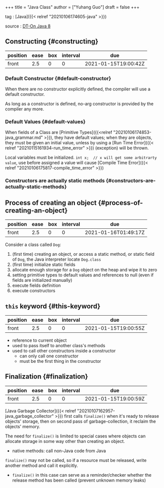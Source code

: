 +++
title = "Java Class"
author = ["Yuhang Guo"]
draft = false
+++

tag
: [Java]({{< relref "20210106174605-java" >}})

source
: [DT-On Java 8](x-devonthink-item://199347D4-709D-41DF-84EA-B02E4E11ACEE)


## Constructing {#constructing}

| position | ease | box | interval | due                  |
|----------|------|-----|----------|----------------------|
| front    | 2.5  | 0   | 0        | 2021-01-15T19:00:42Z |


### Default Constructor {#default-constructor}

When there are no constructor explicitly defined,
the compiler will use a default constructor.

As long as a constructor is defined, no-arg constructor
is provided by the compiler any more.


### Default Values {#default-values}

When fields of a Class are [Primitive Types]({{<relref "20210106174853-java_grammar.md" >}}), they have default values;
when they are objects, they must be given an initial value,
unless by using a [Run Time Error]({{< relref "20210115161934-run_time_error" >}}) (exception) will be thrown.

Local variables must be initialized.
`int x;  // x will get some arbitrarty value`, use before assigned a value will cause [Compile Time Error]({{< relref "20210106175817-compile_time_error" >}})


### Constructors are actually static methods {#constructors-are-actually-static-methods}


## Process of creating an object {#process-of-creating-an-object}

| position | ease | box | interval | due                  |
|----------|------|-----|----------|----------------------|
| front    | 2.5  | 0   | 0        | 2021-01-16T01:49:17Z |

Consider a class called `Dog`:

1.  (first time) creating an object, or access a static method, or static field of `Dog`,
    the Java interpreter locate `Dog.class`
2.  (first time) initialize static fields
3.  allocate enough storage for a `Dog` object on the heap and wipe it to zero
4.  setting primitive types to default values and references to null (even if fields are initialized manually)
5.  execute fields definition
6.  execute constructors


## `this` keyword {#this-keyword}

| position | ease | box | interval | due                  |
|----------|------|-----|----------|----------------------|
| front    | 2.5  | 0   | 0        | 2021-01-15T19:00:55Z |

-   reference to current object
-   used to pass itself to another class's methods
-   used to call other constructors inside a constructor
    -   can only call one constructor
    -   must be the first thing in the constructor


## Finalization {#finalization}

| position | ease | box | interval | due                  |
|----------|------|-----|----------|----------------------|
| front    | 2.5  | 0   | 0        | 2021-01-15T19:00:59Z |

[Java Garbage Collector]({{< relref "20210107162957-java_garbage_collector" >}}) first calls `finalize()` when it's ready to release objects' storage,
then on second pass of garbage-collection, it reclaim the objects' memory.

The need for `finalize()` is limited to special cases where
objects can allocate storage in some way other than creating an object.

-   native methods: call non-Java code from Java

`finalize()` may not be called, so if a resource must be released,
write another method and call it explicitly.

-   `finalize()` in this case can serve as a reminder/checker
    whether the release method has been called (prevent unknown memory leaks)
